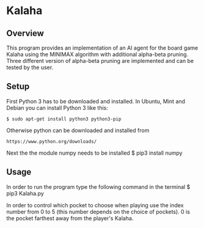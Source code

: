 Kalaha
=======================================

Overview
-----------

This program provides an implementation of an AI agent for the board game Kalaha using the MINIMAX algorithm with additional alpha-beta pruning. Three different version of alpha-beta pruning are implemented and can be tested by the user.

Setup
-----------

First Python 3 has to be downloaded and installed. In Ubuntu, Mint and Debian you can install Python 3 like this:

    $ sudo apt-get install python3 python3-pip

Otherwise python can be downloaded and installed from

 	https://www.python.org/downloads/

Next the the module numpy needs to be installed
	$ pip3 install numpy

Usage
-----------
In order to run the program type the following command in the terminal
	$ pip3 Kalaha.py

In order to control which pocket to choose when playing use the index number from 0 to 5 (this number depends on the choice of pockets).
0 is the pocket farthest away from the player's Kalaha.

